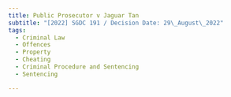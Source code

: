 ```yaml
---
title: Public Prosecutor v Jaguar Tan
subtitle: "[2022] SGDC 191 / Decision Date: 29\_August\_2022"
tags:
  - Criminal Law
  - Offences
  - Property
  - Cheating
  - Criminal Procedure and Sentencing
  - Sentencing

---
```

